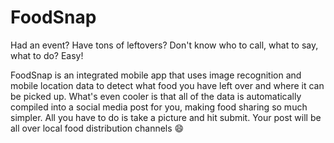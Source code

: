 # FoodSnap
Had an event? Have tons of leftovers? Don't know who to call, what to say, what to do? Easy! 

FoodSnap is an integrated mobile app that uses image recognition and mobile location data to detect what food you have left over and where it can be picked up. What's even cooler is that all of the data is automatically compiled into a social media post for you, making food sharing so much simpler. All you have to do is take a picture and hit submit. Your post will be all over local food distribution channels :smile:
